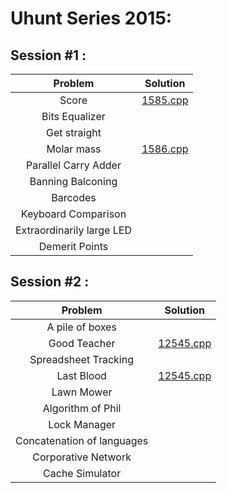 # Uhunt Series 2015:
## Session #1 :
  |          Problem          |                                         Solution                                         |
  |:-------------------------:|:----------------------------------------------------------------------------------------:|
  |           Score           | [1585.cpp](https://github.com/moadmmh/Competitive-Programming/blob/master/Uhunt%20Series%202015/Session-1/1585.cpp) |
  |       Bits Equalizer      |                                                                                          |
  |        Get straight       |                                                                                          |
  |         Molar mass        | [1586.cpp](https://github.com/moadmmh/Competitive-Programming/blob/master/Uhunt%20Series%202015/Session-1/1586.cpp) |
  |    Parallel Carry Adder   |                                                                                          |
  |     Banning Balconing     |                                                                                          |
  |          Barcodes         |                                                                                          |
  |    Keyboard Comparison    |                                                                                          |
  | Extraordinarily large LED |                                                                                          |
  |       Demerit Points      |                                                                                          |

## Session #2 :
  |          Problem          |                                         Solution                                         |
  |:-------------------------:|:----------------------------------------------------------------------------------------:|
  |      A pile  of boxes     |                                                                                          |
  |       Good Teacher        | [12545.cpp](https://github.com/moadmmh/Competitive-Programming/blob/master/Uhunt%20Series%202015/Session-2/12545.cpp)|
  |    Spreadsheet Tracking   |                                                                                          |
  |         Last Blood        | [12545.cpp](https://github.com/moadmmh/Competitive-Programming/blob/master/Uhunt%20Series%202015/Session-2/12667.cpp)|
  |         Lawn Mower        |                                                                                          |
  |     Algorithm of Phil     |                                                                                          |
  |        Lock Manager       |                                                                                          |
  | Concatenation of languages|                                                                                          |
  |    Corporative Network    |                                                                                          |
  |       Cache Simulator     |                                                                                          |
